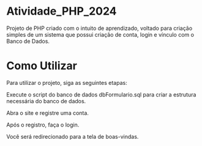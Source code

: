 # Atividade_PHP_2024

Projeto de PHP criado com o intuito de aprendizado, voltado para criação simples de um sistema que possui criação de conta, login e vínculo com o Banco de Dados. 

# Como Utilizar
Para utilizar o projeto, siga as seguintes etapas:

Execute o script do banco de dados dbFormulario.sql para criar a estrutura necessária do banco de dados.

Abra o site e registre uma conta.

Após o registro, faça o login.

Você será redirecionado para a tela de boas-vindas.
